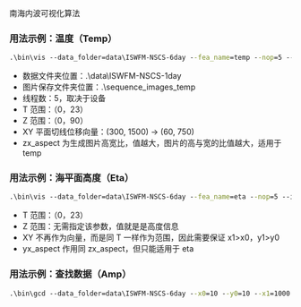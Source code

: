 南海内波可视化算法

### 用法示例：温度（Temp）

```cmd
.\bin\vis --data_folder=data\ISWFM-NSCS-6day --fea_name=temp --nop=5 --image_folder=.\output\image_sequence_temp --t0=0 --t1=23 --x0=300 --y0=60 --x1=1500 --y1=750 --zx_aspect=20
```

- 数据文件夹位置：.\data\ISWFM-NSCS-1day
- 图片保存文件夹位置：.\sequence_images_temp
- 线程数：5，取决于设备
- T 范围：（0，23）
- Z 范围：（0，90）
- XY 平面切线位移向量：(300, 1500) -> (60, 750)
- zx_aspect 为生成图片高宽比，值越大，图片的高与宽的比值越大，适用于 temp

### 用法示例：海平面高度（Eta）

```cmd
.\bin\vis --data_folder=data\ISWFM-NSCS-6day --fea_name=eta --nop=5 --image_folder=output\image_sequence_eta --t0=0 --t1=23 --x0=300 --y0=60 --x1=1500 --y1=750 --yx_aspect=1.76
```

- T 范围：（0，23）
- Z 范围：无需指定该参数，值就是是高度信息
- XY 不再作为向量，而是同 T 一样作为范围，因此需要保证 x1>x0，y1>y0
- yx_aspect 作用同 zx_aspect，但只能适用于 eta

### 用法示例：查找数据（Amp）

```cmd
.\bin\gcd --data_folder=data\ISWFM-NSCS-6day --x0=10 --y0=10 --x1=1000 --y1=800 --output_folder=output
```
